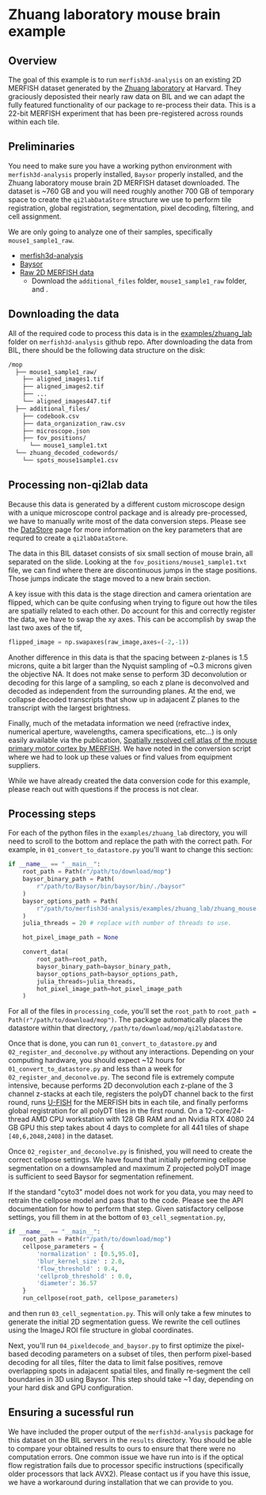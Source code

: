 # Zhuang laboratory mouse brain example

## Overview

The goal of this example is to run `merfish3d-analysis` on an existing 2D MERFISH dataset generated by the [Zhuang laboratory](https://zhuang.harvard.edu/) at Harvard. They graciously deposisted their nearly raw data on BIL and we can adapt the fully featured functionality of our package to re-process their data. This is a 22-bit MERFISH experiment that has been pre-registered across rounds within each tile.

## Preliminaries

You need to make sure you have a working python environment with `merfish3d-analysis` properly installed, `Baysor` properly installed, and the Zhuang laboratory mouse brain 2D MERFISH dataset downloaded. The dataset is ~760 GB and you will need roughly another 700 GB of temporary space to create the `qi2labDataStore` structure we use to perform tile registration, global registration, segmentation, pixel decoding, filtering, and cell assignment. 

We are only going to analyze one of their samples, specifically `mouse1_sample1_raw`.

- [merfish3d-analysis](https://www.github.com/qi2lab/merfish3d-analysis)
- [Baysor](https://github.com/kharchenkolab/Baysor)
- [Raw 2D MERFISH data](https://download.brainimagelibrary.org/cf/1c/cf1c1a431ef8d021/)
    - Download the `additional_files` folder, `mouse1_sample1_raw` folder, and .

## Downloading the data

All of the required code to process this data is in the [examples/zhuang_lab](https://github.com/QI2lab/merfish3d-analysis/tree/main/examples/zhuang_lab) folder on `merfish3d-analysis` github repo. After downloading the data from BIL, there should be the following data structure on the disk:

```bash
/mop
  ├── mouse1_sample1_raw/
    ├── aligned_images1.tif
    ├── aligned_images2.tif
    ├── ...
    └── aligned_images447.tif
  ├── additional_files/
    ├── codebook.csv
    ├── data_organization_raw.csv
    ├── microscope.json
    ├── fov_positions/
      └── mouse1_sample1.txt
  └── zhuang_decoded_codewords/
    └── spots_mouse1sample1.csv
```

## Processing non-qi2lab data

Because this data is generated by a different custom microscope design with a unique microscope control package and is already pre-processed, we have to manually write most of the data conversion steps. Please see the [DataStore](../datastore.md) page for more information on the key parameters that are requred to create a `qi2labDataStore`.

The data in this BIL dataset consists of six small section of mouse brain, all separated on the slide. Looking at the `fov_positions/mouse1_sample1.txt` file, we can find where there are discontinuous jumps in the stage positions. Those jumps indicate the stage moved to a new brain section. 

A key issue with this data is the stage direction and camera orientation are flipped, which can be quite confusing when trying to figure out how the tiles are spatially related to each other. Do account for this and correctly register the data, we have to swap the xy axes. This can be accomplish by swap the last two axes of the tif,

```python
flipped_image = np.swapaxes(raw_image,axes=(-2,-1))
```

Another difference in this data is that the spacing between z-planes is 1.5 microns, quite a bit larger than the Nyquist sampling of ~0.3 microns given the objective NA. It does not make sense to perform 3D deconvolution or decoding for this large of a sampling, so each z plane is deconvolved and decoded as independent from the surrounding planes. At the end, we collapse decoded transcripts that show up in adajacent Z planes to the transcript with the largest brightness.

Finally, much of the metadata information we need (refractive index, numerical aperture, wavelengths, camera specifications, etc...) is only easily available via the publication, [Spatially resolved cell atlas of the mouse primary motor cortex by MERFISH](https://www.nature.com/articles/s41586-021-03705-x). We have noted in the conversion script where we had to look up these values or find values from equipment suppliers.

While we have already created the data conversion code for this example, please reach out with questions if the process is not clear.

## Processing steps

For each of the python files in the `examples/zhuang_lab` directory, you will need to scroll to the bottom and replace the path with the correct path. For example, in `01_convert_to_datastore.py` you'll want to change this section:

```python
if __name__ == "__main__":
    root_path = Path(r"/path/to/download/mop")
    baysor_binary_path = Path(
        r"/path/to/Baysor/bin/baysor/bin/./baysor"
    )
    baysor_options_path = Path(
        r"/path/to/merfish3d-analysis/examples/zhuang_lab/zhuang_mouse.toml"
    )
    julia_threads = 20 # replace with number of threads to use.

    hot_pixel_image_path = None

    convert_data(
        root_path=root_path,
        baysor_binary_path=baysor_binary_path,
        baysor_options_path=baysor_options_path,
        julia_threads=julia_threads,
        hot_pixel_image_path=hot_pixel_image_path
    )
```

For all of the files in `processing_code`, you'll set the `root_path` to `root_path = Path(r"/path/to/download/mop")`. The package automatically places the datastore within that directory, `/path/to/download/mop/qi2labdatastore`.

Once that is done, you can run `01_convert_to_datastore.py` and `02_register_and_deconolve.py` without any interactions. Depending on your computing hardware, you should expect ~12 hours for `01_convert_to_datastore.py` and less than a week for `02_register_and_deconolve.py`. The second file is extremely compute intensive, because performs 2D deconvolution each z-plane of the 3 channel z-stacks at each tile, registers the polyDT channel back to the first round, runs [U-FISH](https://github.com/UFISH-Team/U-FISH) for the MERFISH bits in each tile, and finally performs global registration for all polyDT tiles in the first round. On a 12-core/24-thread AMD CPU workstation with 128 GB RAM and an Nvidia RTX 4080 24 GB GPU this step takes about 4 days to complete for all 441 tiles of shape `[40,6,2048,2408]` in the dataset.

Once `02_register_and_deconolve.py` is finished, you will need to create the correct cellpose settings. We have found that initially peforming cellpose segmentation on a downsampled and maximum Z projected polyDT image is sufficient to seed Baysor for segmentation refinement.

If the standard "cyto3" model does not work for you data, you may need to retrain the cellpose model and pass that to the code. Please see the API documentation for how to perform that step. Given satisfactory cellpose settings, you fill them in at the bottom of `03_cell_segmentation.py`,

```python
if __name__ == "__main__":
    root_path = Path(r"/path/to/download/mop")
    cellpose_parameters = {
        'normalization' : [0.5,95.0],
        'blur_kernel_size' : 2.0,
        'flow_threshold' : 0.4,
        'cellprob_threshold' : 0.0,
        'diameter': 36.57
    }
    run_cellpose(root_path, cellpose_parameters)
```

and then run `03_cell_segmentation.py`. This will only take a few minutes to generate the initial 2D segmentation guess. We rewrite the cell outlines using the ImageJ ROI file structure in global coordinates.

Next, you'll run `04_pixeldecode_and_baysor.py` to first optimize the pixel-based decoding parameters on a subset of tiles, then perform pixel-based decoding for all tiles, filter the data to limit false positives, remove overlapping spots in adajacent spatial tiles, and finally re-segment the cell boundaries in 3D using Baysor. This step should take ~1 day, depending on your hard disk and GPU configuration.

## Ensuring a sucessful run

We have included the proper output of the `merfish3d-analysis` package for this dataset on the BIL servers in the `results` directory. You should be able to compare your obtained results to ours to ensure that there were no computation errors. One common issue we have run into is if the optical flow registration fails due to processor specific instructions (specifically older processors that lack AVX2). Please contact us if you have this issue, we have a workaround during installation that we can provide to you. 